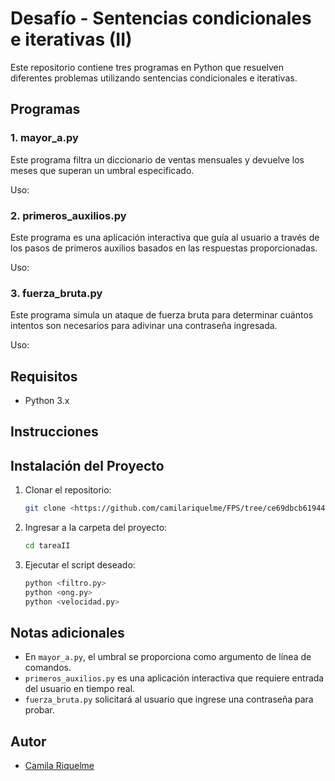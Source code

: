 # Desafío - Sentencias condicionales e iterativas (II)

Este repositorio contiene tres programas en Python que resuelven diferentes problemas utilizando sentencias condicionales e iterativas.

## Programas

### 1. mayor_a.py

Este programa filtra un diccionario de ventas mensuales y devuelve los meses que superan un umbral especificado.

Uso: 

### 2. primeros_auxilios.py

Este programa es una aplicación interactiva que guía al usuario a través de los pasos de primeros auxilios basados en las respuestas proporcionadas.

Uso:

### 3. fuerza_bruta.py

Este programa simula un ataque de fuerza bruta para determinar cuántos intentos son necesarios para adivinar una contraseña ingresada.

Uso:

## Requisitos

- Python 3.x

## Instrucciones

## Instalación del Proyecto

1. Clonar el repositorio:
      ```bash
      git clone <https://github.com/camilariquelme/FPS/tree/ce69dbcb61944958abc5d30653c37a092c392269/M3/desafioss/tarea%20II>
      ```

2. Ingresar a la carpeta del proyecto:
      ```bash
      cd tareaII
      ```

3. Ejecutar el script deseado:
      ```bash
      python <filtro.py>
      python <ong.py>
      python <velocidad.py>
      ```


## Notas adicionales

- En `mayor_a.py`, el umbral se proporciona como argumento de línea de comandos.
- `primeros_auxilios.py` es una aplicación interactiva que requiere entrada del usuario en tiempo real.
- `fuerza_bruta.py` solicitará al usuario que ingrese una contraseña para probar.

## Autor

- [Camila Riquelme](https://github.com/camilariquelme)
